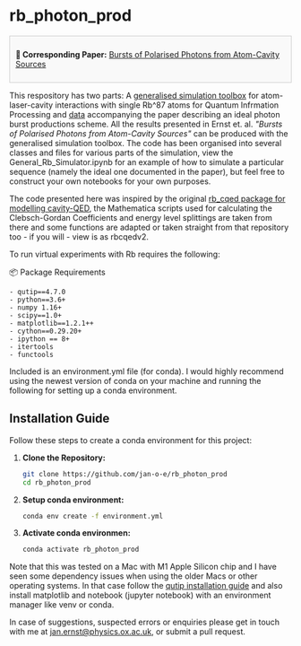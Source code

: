 # rb_photon_prod
<div style="border: 1px solid #ccc; padding: 10px; background-color: #f9f9f9;">
    <p><strong>📄 Corresponding Paper:</strong> <a href="https://arxiv.org/abs/2305.04899">Bursts of Polarised Photons from Atom-Cavity Sources</a></p>
</div>

This respository has two parts: A [generalised simulation toolbox](./Source_Code) for atom-laser-cavity interactions with single Rb^87 atoms for Quantum Infrmation Processing and [data](./Plots) accompanying the paper describing an ideal photon burst productions scheme. All the results presented in Ernst et. al. *"Bursts of Polarised Photons from Atom-Cavity Sources"* can be produced with the generalised simulation toolbox. The code has been organised into several classes and files for various parts of the simulation, view the General_Rb_Simulator.ipynb for an example of how to simulate a particular sequence (namely the ideal one documented in the paper), but feel free to construct your own notebooks for your own purposes.

The code presented here was inspired by the original [rb_cqed package for modelling cavity-QED](https://github.com/tomdbar/rb-cqed), the Mathematica scripts used for calculating the Clebsch-Gordan Coefficients and energy level splittings are taken from there and some functions are adapted or taken straight from that repository too - if you will - view is as rbcqedv2.

To run virtual experiments with Rb requires the following:
<summary>📦 Package Requirements</summary>

```plaintext
- qutip==4.7.0
- python==3.6+
- numpy 1.16+
- scipy==1.0+
- matplotlib==1.2.1++
- cython==0.29.20+
- ipython == 8+
- itertools
- functools
```
Included is an environment.yml file (for conda). I would highly recommend using the newest version of conda on your machine and running the following for setting up a conda environment.

## Installation Guide

Follow these steps to create a conda environment for this project:

1. **Clone the Repository:**
   ```bash
   git clone https://github.com/jan-o-e/rb_photon_prod
   cd rb_photon_prod
2. **Setup conda environment:**
   ```bash
   conda env create -f environment.yml
3. **Activate conda environmen:**
   ```bash
   conda activate rb_photon_prod

Note that this was tested on a Mac with M1 Apple Silicon chip and I have seen some dependency issues when using the older Macs or other operating systems. In that case follow the [qutip installation guide](https://qutip.org/docs/latest/installation.html) and also install matplotlib and notebook (jupyter notebook) with an environment manager like venv or conda.

In case of suggestions, suspected errors or enquiries please get in touch with me at jan.ernst@physics.ox.ac.uk, or submit a pull request.

